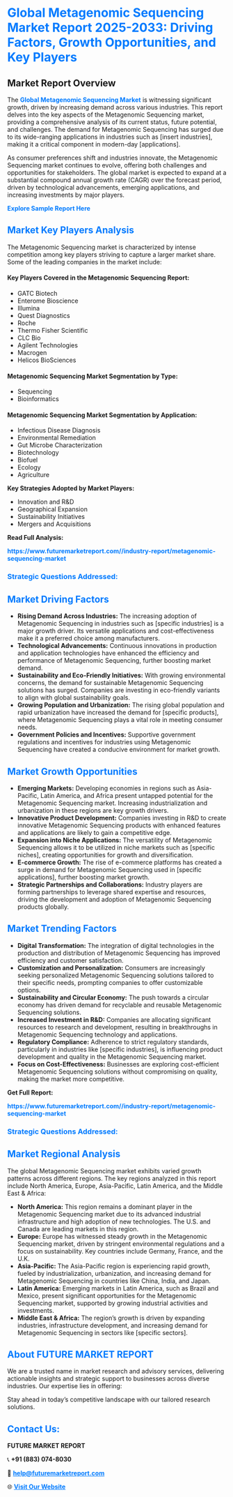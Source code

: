 <h1 style="color: #007BFF;">Global Metagenomic Sequencing Market Report 2025-2033: Driving Factors, Growth Opportunities, and Key Players</h1>

<section id="overview">
<h2>Market Report Overview</h2>
<p>The <a href="https://www.futuremarketreport.com//industry-report/metagenomic-sequencing-market" style="color: #007BFF; text-decoration: none;"><strong>Global Metagenomic Sequencing Market</strong></a> is witnessing significant growth, driven by increasing demand across various industries. This report delves into the key aspects of the Metagenomic Sequencing market, providing a comprehensive analysis of its current status, future potential, and challenges. The demand for Metagenomic Sequencing has surged due to its wide-ranging applications in industries such as [insert industries], making it a critical component in modern-day [applications].</p>
<p>As consumer preferences shift and industries innovate, the Metagenomic Sequencing market continues to evolve, offering both challenges and opportunities for stakeholders. The global market is expected to expand at a substantial compound annual growth rate (CAGR) over the forecast period, driven by technological advancements, emerging applications, and increasing investments by major players.</p>
</section>

<section id="overview">
<p><a href="https://www.futuremarketreport.com//request-sample/reportId=63648" style="color: #007BFF; text-decoration: none;"><strong>Explore Sample Report Here</strong></a></p>
</section>

<section id="key-players">
<h2 style="color: #007BFF;">Market Key Players Analysis</h2>
<p>The Metagenomic Sequencing market is characterized by intense competition among key players striving to capture a larger market share. Some of the leading companies in the market include:</p>
<h4>Key Players Covered in the Metagenomic Sequencing Report:</h4>
<ul><li>GATC Biotech</li><li>Enterome Bioscience</li><li>Illumina</li><li>Quest Diagnostics</li><li>Roche</li><li>Thermo Fisher Scientific</li><li>CLC Bio</li><li>Agilent Technologies</li><li>Macrogen</li><li>Helicos BioSciences</li></ul>
<h4>Metagenomic Sequencing Market Segmentation by Type:</h4>
<ul><li>Sequencing</li><li>Bioinformatics</li></ul>

<h4>Metagenomic Sequencing Market Segmentation by Application:</h4>
<ul><li>Infectious Disease Diagnosis</li><li>Environmental Remediation</li><li>Gut Microbe Characterization</li><li>Biotechnology</li><li>Biofuel</li><li>Ecology</li><li>Agriculture</li></ul>
<p><strong>Key Strategies Adopted by Market Players:</strong></p>
<ul>
<li>Innovation and R&D</li>
<li>Geographical Expansion</li>
<li>Sustainability Initiatives</li>
<li>Mergers and Acquisitions</li>
</ul>
</section>

<section>
<p><strong>Read Full Analysis: </strong></p><a href="https://www.futuremarketreport.com//industry-report/metagenomic-sequencing-market" style="color: #007BFF; text-decoration: none;"><strong>https://www.futuremarketreport.com//industry-report/metagenomic-sequencing-market</strong></a>
<h3 style="color: #007BFF;">Strategic Questions Addressed:</h3>
</section>

<section id="driving-factors">
<h2 style="color: #007BFF;">Market Driving Factors</h2>
<ul>
<li><strong>Rising Demand Across Industries:</strong> The increasing adoption of Metagenomic Sequencing in industries such as [specific industries] is a major growth driver. Its versatile applications and cost-effectiveness make it a preferred choice among manufacturers.</li>
<li><strong>Technological Advancements:</strong> Continuous innovations in production and application technologies have enhanced the efficiency and performance of Metagenomic Sequencing, further boosting market demand.</li>
<li><strong>Sustainability and Eco-Friendly Initiatives:</strong> With growing environmental concerns, the demand for sustainable Metagenomic Sequencing solutions has surged. Companies are investing in eco-friendly variants to align with global sustainability goals.</li>
<li><strong>Growing Population and Urbanization:</strong> The rising global population and rapid urbanization have increased the demand for [specific products], where Metagenomic Sequencing plays a vital role in meeting consumer needs.</li>
<li><strong>Government Policies and Incentives:</strong> Supportive government regulations and incentives for industries using Metagenomic Sequencing have created a conducive environment for market growth.</li>
</ul>
</section>

<section id="growth-opportunities">
<h2 style="color: #007BFF;">Market Growth Opportunities</h2>
<ul>
<li><strong>Emerging Markets:</strong> Developing economies in regions such as Asia-Pacific, Latin America, and Africa present untapped potential for the Metagenomic Sequencing market. Increasing industrialization and urbanization in these regions are key growth drivers.</li>
<li><strong>Innovative Product Development:</strong> Companies investing in R&D to create innovative Metagenomic Sequencing products with enhanced features and applications are likely to gain a competitive edge.</li>
<li><strong>Expansion into Niche Applications:</strong> The versatility of Metagenomic Sequencing allows it to be utilized in niche markets such as [specific niches], creating opportunities for growth and diversification.</li>
<li><strong>E-commerce Growth:</strong> The rise of e-commerce platforms has created a surge in demand for Metagenomic Sequencing used in [specific applications], further boosting market growth.</li>
<li><strong>Strategic Partnerships and Collaborations:</strong> Industry players are forming partnerships to leverage shared expertise and resources, driving the development and adoption of Metagenomic Sequencing products globally.</li>
</ul>
</section>

<section id="trending-factors">
<h2 style="color: #007BFF;">Market Trending Factors</h2>
<ul>
<li><strong>Digital Transformation:</strong> The integration of digital technologies in the production and distribution of Metagenomic Sequencing has improved efficiency and customer satisfaction.</li>
<li><strong>Customization and Personalization:</strong> Consumers are increasingly seeking personalized Metagenomic Sequencing solutions tailored to their specific needs, prompting companies to offer customizable options.</li>
<li><strong>Sustainability and Circular Economy:</strong> The push towards a circular economy has driven demand for recyclable and reusable Metagenomic Sequencing solutions.</li>
<li><strong>Increased Investment in R&D:</strong> Companies are allocating significant resources to research and development, resulting in breakthroughs in Metagenomic Sequencing technology and applications.</li>
<li><strong>Regulatory Compliance:</strong> Adherence to strict regulatory standards, particularly in industries like [specific industries], is influencing product development and quality in the Metagenomic Sequencing market.</li>
<li><strong>Focus on Cost-Effectiveness:</strong> Businesses are exploring cost-efficient Metagenomic Sequencing solutions without compromising on quality, making the market more competitive.</li>
</ul>
</section>

<section>
<p><strong>Get Full Report: </strong></p><a href="https://www.futuremarketreport.com//industry-report/metagenomic-sequencing-market" style="color: #007BFF; text-decoration: none;"><strong>https://www.futuremarketreport.com//industry-report/metagenomic-sequencing-market</strong></a>
<h3 style="color: #007BFF;">Strategic Questions Addressed:</h3>
</section>


<section id="regional-analysis">
<h2 style="color: #007BFF;">Market Regional Analysis</h2>
<p>The global Metagenomic Sequencing market exhibits varied growth patterns across different regions. The key regions analyzed in this report include North America, Europe, Asia-Pacific, Latin America, and the Middle East & Africa:</p>
<ul>
<li><strong>North America:</strong> This region remains a dominant player in the Metagenomic Sequencing market due to its advanced industrial infrastructure and high adoption of new technologies. The U.S. and Canada are leading markets in this region.</li>
<li><strong>Europe:</strong> Europe has witnessed steady growth in the Metagenomic Sequencing market, driven by stringent environmental regulations and a focus on sustainability. Key countries include Germany, France, and the U.K.</li>
<li><strong>Asia-Pacific:</strong> The Asia-Pacific region is experiencing rapid growth, fueled by industrialization, urbanization, and increasing demand for Metagenomic Sequencing in countries like China, India, and Japan.</li>
<li><strong>Latin America:</strong> Emerging markets in Latin America, such as Brazil and Mexico, present significant opportunities for the Metagenomic Sequencing market, supported by growing industrial activities and investments.</li>
<li><strong>Middle East & Africa:</strong> The region’s growth is driven by expanding industries, infrastructure development, and increasing demand for Metagenomic Sequencing in sectors like [specific sectors].</li>
</ul>
</section>

<footer>
<h2 style="color: #007BFF;">About FUTURE MARKET REPORT</h2>
<p>We are a trusted name in market research and advisory services, delivering actionable insights and strategic support to businesses across diverse industries. Our expertise lies in offering:</p>

<p>Stay ahead in today’s competitive landscape with our tailored research solutions.</p>

<h2 style="color: #007BFF;">Contact Us:</h2>
<p><strong>FUTURE MARKET REPORT</strong></p>
<p>📞 <strong>+91 (883) 074-8030</strong></p>
<p>📧 <strong><a href="mailto:help@futuremarketreport.com" style="color: #007BFF;">help@futuremarketreport.com</a></strong></p>
<p>🌐 <strong><a href="https://www.futuremarketreport.com/" style="color: #007BFF;">Visit Our Website</a></strong></p>
</footer>